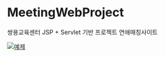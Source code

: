 # MeetingWebProject
쌍용교육센터 JSP + Servlet 기반 프로젝트 연애매칭사이트


[![예제](http://img.youtube.com/vi/RlQEoJaLQRA/0.jpg)](https://youtu.be/RlQEoJaLQRA?t=0s) 
